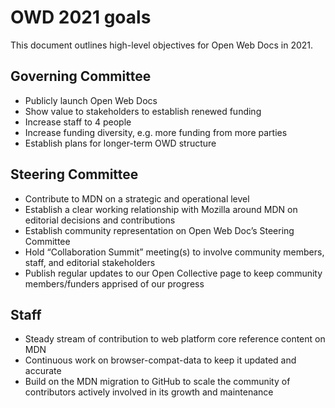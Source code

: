 # OWD 2021 goals

This document outlines high-level objectives for Open Web Docs in 2021.

## Governing Committee
- Publicly launch Open Web Docs
- Show value to stakeholders to establish renewed funding
- Increase staff to 4 people 
- Increase funding diversity, e.g. more funding from more parties
- Establish plans for longer-term OWD structure

## Steering Committee
- Contribute to MDN on a strategic and operational level
- Establish a clear working relationship with Mozilla around MDN on editorial decisions and contributions
- Establish community representation on Open Web Doc’s Steering Committee
- Hold “Collaboration Summit” meeting(s) to involve community members, staff, and editorial stakeholders 
- Publish regular updates to our Open Collective page to keep community members/funders apprised of our progress

## Staff
- Steady stream of contribution to web platform core reference content on MDN
- Continuous work on browser-compat-data to keep it updated and accurate
- Build on the MDN migration to GitHub to scale the community of contributors actively involved in its growth and maintenance
